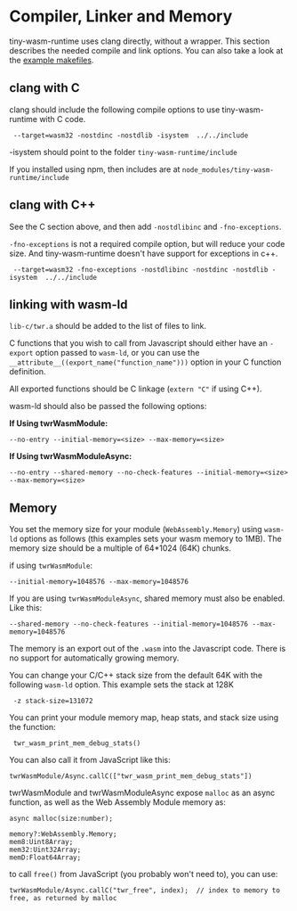 # Compiler, Linker and Memory
tiny-wasm-runtime uses clang directly, without a wrapper.  This section describes the needed compile and link options.  You can also take a look at the [example makefiles](../examples/examples-overview.md).

## clang with C
clang should include the following compile options to use tiny-wasm-runtime with C code.

~~~
 --target=wasm32 -nostdinc -nostdlib -isystem  ../../include
~~~

-isystem should point to the folder `tiny-wasm-runtime/include`

If you installed using npm, then includes are at `node_modules/tiny-wasm-runtime/include`  


## clang with C++
See the C section above, and then add `-nostdlibinc` and `-fno-exceptions`.

`-fno-exceptions` is not a required compile option, but will reduce your code size. And tiny-wasm-runtime doesn't have support for exceptions in c++.

~~~
 --target=wasm32 -fno-exceptions -nostdlibinc -nostdinc -nostdlib -isystem  ../../include
~~~
## linking with wasm-ld
`lib-c/twr.a` should be added to the list of files to link.

C functions that you wish to call from Javascript should either have an `-export` option passed to `wasm-ld`, or you can use the `__attribute__((export_name("function_name")))` option in your C function definition.

All exported functions should be C linkage (`extern "C"` if using C++).

wasm-ld should also be passed the following options:

**If Using twrWasmModule:**
~~~
--no-entry --initial-memory=<size> --max-memory=<size>
~~~

**If Using twrWasmModuleAsync:**
~~~
--no-entry --shared-memory --no-check-features --initial-memory=<size> --max-memory=<size>
~~~

## Memory
You set the memory size for your module (`WebAssembly.Memory`) using `wasm-ld` options as follows (this examples sets your wasm memory to 1MB).  The memory size should be a multiple of 64*1024 (64K) chunks.

if using `twrWasmModule`:
~~~
--initial-memory=1048576 --max-memory=1048576
~~~

If you are using `twrWasmModuleAsync`, shared memory must also be enabled. Like this:
~~~
--shared-memory --no-check-features --initial-memory=1048576 --max-memory=1048576
~~~

The memory is an export out of the `.wasm` into the Javascript code.  There is no support
for automatically growing memory.

You can change your C/C++ stack size from the default 64K with the following `wasm-ld` option.   This example sets the stack at 128K
~~~
 -z stack-size=131072
~~~

You can print your module memory map, heap stats, and stack size using the function:
~~~
 twr_wasm_print_mem_debug_stats()
~~~
You can also call it from JavaScript like this:
~~~
twrWasmModule/Async.callC(["twr_wasm_print_mem_debug_stats"])
~~~

twrWasmModule and twrWasmModuleAsync expose `malloc` as an async function, as well as the Web Assembly Module memory as:
~~~
async malloc(size:number);

memory?:WebAssembly.Memory;
mem8:Uint8Array;
mem32:Uint32Array;
memD:Float64Array;
~~~
to call `free()` from JavaScript (you probably won't need to), you can use:
~~~
twrWasmModule/Async.callC("twr_free", index);  // index to memory to free, as returned by malloc
~~~  


